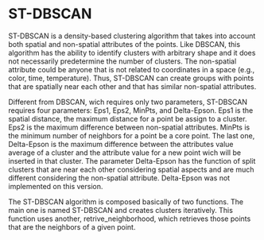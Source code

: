 # ST-DBSCAN 

ST-DBSCAN is a density-based clustering algorithm that takes into account both spatial and non-spatial attributes of the points. Like DBSCAN, this algorithm has the ability to identify clusters with arbitrary shape and it does not necessarily predetermine the number of clusters. The non-spatial attribute could be anyone that is not related to coordinates in a space (e.g., color, time, temperature).  Thus, ST-DBSCAN can create groups with points that are spatially near each other and that has similar non-spatial attributes. 

Different from DBSCAN, wich requires only two parameters, ST-DBSCAN requires four parameters: Eps1, Eps2, MinPts, and Delta-Epson.  Eps1 is the spatial distance, the maximum distance for a point be assign to a cluster. Eps2 is the maximum difference between non-spatial attributes. MinPts is the minimum number of neighbors for a point be a core point. The last one, Delta-Epson is the maximum difference between the attributes value average of a cluster and the attribute value for a new point wich will be inserted in that cluster. The parameter Delta-Epson has the function of split clusters that are near each other considering spatial aspects and are much different considering the non-spatial attribute. Delta-Epson was not implemented on this version.

The ST-DBSCAN algorithm is composed basically of two functions. The main one is named ST-DBSCAN and creates clusters iteratively. This function uses another, retrive_neighborhood, which retrieves those points that are the neighbors of a given point.
